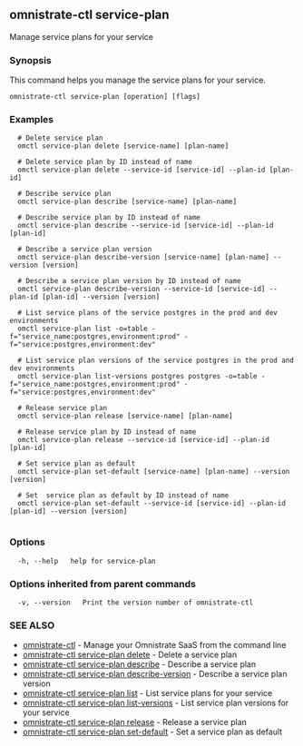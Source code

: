 ## omnistrate-ctl service-plan

Manage service plans for your service

### Synopsis

This command helps you manage the service plans for your service.

```
omnistrate-ctl service-plan [operation] [flags]
```

### Examples

```
  # Delete service plan
  omctl service-plan delete [service-name] [plan-name]

  # Delete service plan by ID instead of name
  omctl service-plan delete --service-id [service-id] --plan-id [plan-id]

  # Describe service plan
  omctl service-plan describe [service-name] [plan-name]

  # Describe service plan by ID instead of name
  omctl service-plan describe --service-id [service-id] --plan-id [plan-id]

  # Describe a service plan version
  omctl service-plan describe-version [service-name] [plan-name] --version [version]

  # Describe a service plan version by ID instead of name
  omctl service-plan describe-version --service-id [service-id] --plan-id [plan-id] --version [version]

  # List service plans of the service postgres in the prod and dev environments
  omctl service-plan list -o=table -f="service_name:postgres,environment:prod" -f="service:postgres,environment:dev"

  # List service plan versions of the service postgres in the prod and dev environments
  omctl service-plan list-versions postgres postgres -o=table -f="service_name:postgres,environment:prod" -f="service:postgres,environment:dev"

  # Release service plan
  omctl service-plan release [service-name] [plan-name]

  # Release service plan by ID instead of name
  omctl service-plan release --service-id [service-id] --plan-id [plan-id]

  # Set service plan as default
  omctl service-plan set-default [service-name] [plan-name] --version [version]

  # Set  service plan as default by ID instead of name
  omctl service-plan set-default --service-id [service-id] --plan-id [plan-id] --version [version]


```

### Options

```
  -h, --help   help for service-plan
```

### Options inherited from parent commands

```
  -v, --version   Print the version number of omnistrate-ctl
```

### SEE ALSO

* [omnistrate-ctl](omnistrate-ctl.md)	 - Manage your Omnistrate SaaS from the command line
* [omnistrate-ctl service-plan delete](omnistrate-ctl_service-plan_delete.md)	 - Delete a service plan
* [omnistrate-ctl service-plan describe](omnistrate-ctl_service-plan_describe.md)	 - Describe a service plan
* [omnistrate-ctl service-plan describe-version](omnistrate-ctl_service-plan_describe-version.md)	 - Describe a service plan version
* [omnistrate-ctl service-plan list](omnistrate-ctl_service-plan_list.md)	 - List service plans for your service
* [omnistrate-ctl service-plan list-versions](omnistrate-ctl_service-plan_list-versions.md)	 - List service plan versions for your service
* [omnistrate-ctl service-plan release](omnistrate-ctl_service-plan_release.md)	 - Release a service plan
* [omnistrate-ctl service-plan set-default](omnistrate-ctl_service-plan_set-default.md)	 - Set a service plan as default

